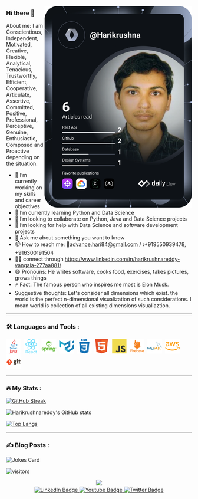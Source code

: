<a href="https://app.daily.dev/Harikrushna"><img src="https://github.com/Harikrushnareddyvangala/Harikrushnareddyvangala/blob/master/devcard.svg" align =  "right" width="400" alt="Harikrushnareddy Vangala's Dev Card"/></a>
### Hi there 👋
About me: I am Conscientious, Independent, Motivated, Creative, Flexible, Analytical, Tenacious, Trustworthy, Efficient, Cooperative, Articulate, Assertive, Committed, Positive, Professional, Perceptive, Genuine, Enthusiastic, Composed and Proactive depending on the situation.
- 🔭 I’m currently working on my skills and career objectives
- 🌱 I’m currently learning Python and Data Science
- 👯 I’m looking to collaborate on Python, Java and Data Science projects
- 🤔 I’m looking for help with Data Science and software development projects
- 💬 Ask me about something you want to know
- 📫 How to reach me: 📩advance.hari84@gmail.com / 📞+919550939478, +916300191504
- 🧑‍💻 connect through https://www.linkedin.com/in/harikrushnareddy-vangala-277aa881/
- 😄 Pronouns: He writes software, cooks food, exercises, takes pictures, grows things
- ⚡ Fact: The famous person who inspires me most is Elon Musk.
- Suggestive thoughts: Let's consider all dimensions which exist. the world is the perfect n-dimensional visualization of such considerations. I mean world is collection of all existing dimensions visualiaztion.

<!--
**Harikrushnareddyvangala/Harikrushnareddyvangala** is a ✨ _special_ ✨ repository because its `README.md` (this file) appears on your GitHub profile.
About me: I am Conscientious, Independent, Motivated, Creative, Flexible, Analytical, Tenacious, Trustworthy, Efficient, Cooperative, Articulate, Assertive, Committed, Positive, Professional, Perceptive, Genuine, Enthusiastic, Composed and Proactive depending on the situation.
- 🔭 I’m currently working on my skills and career objectives
- 🌱 I’m currently learning Python and Data Science
- 👯 I’m looking to collaborate on Python, Java and Data Science projects
- 🤔 I’m looking for help with Data Science and software development projects
- 💬 Ask me about something you want to know
- 📫 How to reach me: 📩advance.hari84@gmail.com / 📞+61459491871(WhatsApp), +916300191504 
- 🧑‍💻 connect through https://www.linkedin.com/in/harikrushnareddy-vangala-277aa881/
- 😄 Pronouns: He writes software, cooks food, exercises, takes pictures, grows things
- ⚡ Fact: The famous person who inspires me most is Elon Musk.
-->
---


### :hammer_and_wrench: Languages and Tools :
<div>
  <img src="https://github.com/devicons/devicon/blob/master/icons/java/java-original-wordmark.svg" title="Java" alt="Java" width="40" height="40"/>&nbsp;
  <img src="https://github.com/devicons/devicon/blob/master/icons/react/react-original-wordmark.svg" title="React" alt="React" width="40" height="40"/>&nbsp;
  <img src="https://github.com/devicons/devicon/blob/master/icons/spring/spring-original-wordmark.svg" title="Spring" alt="Spring" width="40" height="40"/>&nbsp;
  <img src="https://github.com/devicons/devicon/blob/master/icons/materialui/materialui-original.svg" title="Material UI" alt="Material UI" width="40" height="40"/>&nbsp;
  <img src="https://github.com/devicons/devicon/blob/master/icons/css3/css3-plain-wordmark.svg"  title="CSS3" alt="CSS" width="40" height="40"/>&nbsp;
  <img src="https://github.com/devicons/devicon/blob/master/icons/html5/html5-original.svg" title="HTML5" alt="HTML" width="40" height="40"/>&nbsp;
  <img src="https://github.com/devicons/devicon/blob/master/icons/javascript/javascript-original.svg" title="JavaScript" alt="JavaScript" width="40" height="40"/>&nbsp;
  <img src="https://github.com/devicons/devicon/blob/master/icons/firebase/firebase-plain-wordmark.svg" title="Firebase" alt="Firebase" width="40" height="40"/>&nbsp;
  <img src="https://github.com/devicons/devicon/blob/master/icons/mysql/mysql-original-wordmark.svg" title="MySQL"  alt="MySQL" width="40" height="40"/>&nbsp;
  <img src="https://github.com/devicons/devicon/blob/master/icons/amazonwebservices/amazonwebservices-plain-wordmark.svg" title="AWS" alt="AWS" width="40" height="40"/>&nbsp;
  <img src="https://github.com/devicons/devicon/blob/master/icons/git/git-original-wordmark.svg" title="Git" **alt="Git" width="40" height="40"/>
</div>

---

### :fire: My Stats :


  [![GitHub Streak](http://github-readme-streak-stats.herokuapp.com?user=Harikrushnareddyvangala&theme=dark&background=000000)](https://git.io/streak-stats)

  ![Harikrushnareddy's GitHub stats](https://github-readme-stats.vercel.app/api?username=Harikrushnareddyvangala&theme=dark&show_icons=true)

  [![Top Langs](https://github-readme-stats.vercel.app/api/top-langs/?username=Harikrushnareddyvangala)](https://github.com/Harikrushnareddyvangala/github-readme-stats)


---

### :writing_hand: Blog Posts :

<!-- BLOG-POST-LIST:START -->
<!-- BLOG-POST-LIST:END -->



<!-- Markdown -->

![Jokes Card](https://readme-jokes.vercel.app/api)

![visitors](https://visitor-badge.glitch.me/badge?page_id=Harikrushnareddyvangala&left_color=green&right_color=red)
                




<div id="header" align="center">
  <img src="https://media.giphy.com/media/M9gbBd9nbDrOTu1Mqx/giphy.gif" width="100"/>
</div>
<div id="badges" align="center">
  <a href="https://www.linkedin.com/in/harikrushnareddy-vangala-277aa881/">
    <img src="https://img.shields.io/badge/LinkedIn-blue?style=for-the-badge&logo=linkedin&logoColor=white" alt="LinkedIn Badge"/>
  </a>
  <a href="https://www.youtube.com/channel/UCD5S7hZZzAjZgcOuSl-9P4A">
    <img src="https://img.shields.io/badge/YouTube-red?style=for-the-badge&logo=youtube&logoColor=white" alt="Youtube Badge"/>
  </a>
  <a href="https://twitter.com/advance_hari84">
    <img src="https://img.shields.io/badge/Twitter-blue?style=for-the-badge&logo=twitter&logoColor=white" alt="Twitter Badge"/>
  </a>
</div>
<div id="counter" align="center">
  <img src="https://komarev.com/ghpvc/?username=Harikrushnareddyvangala&style=flat-square&color=blue" alt=""/>
</div>

